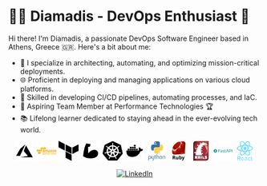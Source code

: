 # 👨‍💻 Diamadis - DevOps Enthusiast 🚀

Hi there! I'm Diamadis, a passionate DevOps Software Engineer based in Athens, Greece 🇬🇷. Here's a bit about me:

- 🔧 I specialize in architecting, automating, and optimizing mission-critical deployments.
- 🌐 Proficient in deploying and managing applications on various cloud platforms.
- 🚀 Skilled in developing CI/CD pipelines, automating processes, and IaC.
- 💼 Aspiring Team Member at Performance Technologies 🏆
- 📚 Lifelong learner dedicated to staying ahead in the ever-evolving tech world.

<p align="center">
  <img src="icons/black/azure.png" alt="Azure" title="Azure" width="40" height="40"/>
  <img src="icons/amazonwebservices/amazonwebservices-plain-wordmark.svg" alt="AWS" title="AWS" width="40" height="40"/>
  <img src="icons/black/terraform.png" alt="Terraform" title="Terraform" width="40" height="40"/>
  <img src="icons/black/bicep.png" alt="Bicep" title="Bicep" width="40" height="40"/>
  <img src="icons/black/kubernetes.png" alt="Kubernetes" title="Kubernetes" width="40" height="40"/>
  <img src="icons/black/docker.png" alt="Docker" title="Docker" width="40" height="40"/>
  <img src="icons/python/python-original-wordmark.svg" alt="Python" title="Python" width="40" height="40"/>
  <img src="icons/ruby/ruby-original-wordmark.svg" alt="Ruby" title="Ruby" width="40" height="40"/>
  <img src="icons/rails/rails-original-wordmark.svg" alt="Rails" title="Rails" width="40" height="40"/>
  <img src="icons/fastapi/fastapi-original-wordmark.svg" alt="FastAPI" title="FastAPI" width="40" height="40"/>
  <img src="icons/react/react-original-wordmark.svg" alt="React" title="React" width="40" height="40"/>
</p>
<p align="center">
    <a href="https://www.linkedin.com/in/diamadis-konstantinidis-a7126b158">
    <img src="https://img.shields.io/badge/LinkedIn-Connect-blue?style=flat&logo=linkedin" alt="LinkedIn">
  </a>
</p>
